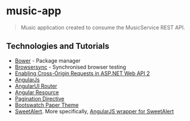 # music-app
> Music application created to consume the MusicService REST API.

## Technologies and Tutorials

- [Bower](https://bower.io/) - Package manager
- [Browsersync](https://www.browsersync.io/) - Synchronised browser testing
- [Enabling Cross-Origin Requests in ASP.NET Web API 2](http://www.asp.net/web-api/overview/security/enabling-cross-origin-requests-in-web-api)
- [AngularJs](https://github.com/angular/angular.js)
- [AngularUI Router](https://github.com/angular-ui/ui-router)
- [Angular Resource](https://github.com/angular/bower-angular-resource)
- [Pagination Directive](https://github.com/michaelbromley/angularUtils/tree/master/src/directives/pagination)
- [Bootswatch Paper Theme](https://bootswatch.com/paper/)
- [SweetAlert](https://github.com/t4t5/sweetalert). More specifically, [AngularJS wrapper for SweetAlert](https://github.com/oitozero/ngSweetAlert)
